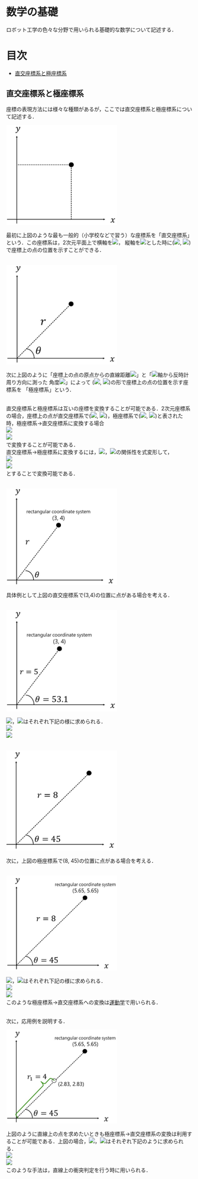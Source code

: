 # 数学の基礎
ロボット工学の色々な分野で用いられる基礎的な数学について記述する．
# 目次
* [直交座標系と極座標系](#cartesia_and_polar)

[](ここから直交座標系と極座標系----------------------------------------------------------------------------------------)
<a id="cartesia_and_polar"></a> 
## 直交座標系と極座標系
座標の表現方法には様々な種類があるが，ここでは直交座標系と極座標系について記述する．  

<img src="https://github.com/study-robotics/mathematics-and-robotics/blob/master/fundamental_mathematics/cartesia_and_polar/image/1.JPG" width=300px>

最初に上図のような最も一般的（小学校などで習う）な座標系を「直交座標系」という．この座標系は，2次元平面上で横軸を<img src="https://latex.codecogs.com/gif.latex?x">，
縦軸を<img src="https://latex.codecogs.com/gif.latex?y">とした時に(<img src="https://latex.codecogs.com/gif.latex?x">, <img src="https://latex.codecogs.com/gif.latex?y">)
で座標上の点の位置を示すことができる．  
<br>

<img src="https://github.com/study-robotics/mathematics-and-robotics/blob/master/fundamental_mathematics/cartesia_and_polar/image/2.JPG" width=300px>

次に上図のように「座標上の点の原点からの直線距離<img src="https://latex.codecogs.com/gif.latex?r">」と「<img src="https://latex.codecogs.com/gif.latex?x">軸から反時計周り方向に測った
角度<img src="https://latex.codecogs.com/gif.latex?\theta">」によって
(<img src="https://latex.codecogs.com/gif.latex?r">, <img src="https://latex.codecogs.com/gif.latex?\theta">)の形で座標上の点の位置を示す座標系を
「極座標系」という．  
<br>

直交座標系と極座標系は互いの座標を変換することが可能である．2次元座標系の場合，座標上の点が直交座標系で(<img src="https://latex.codecogs.com/gif.latex?x">, <img src="https://latex.codecogs.com/gif.latex?y">)，極座標系で(<img src="https://latex.codecogs.com/gif.latex?r">, <img src="https://latex.codecogs.com/gif.latex?\theta">)と表された時，極座標系→直交座標系に変換する場合  
<img src = "https://latex.codecogs.com/gif.latex?x=r&space;\cos&space;\theta">      
<img src = "https://latex.codecogs.com/gif.latex?y=r&space;\sin&space;\theta">  
で変換することが可能である．  
直交座標系→極座標系に変換するには，<img src = "https://latex.codecogs.com/gif.latex?x=r&space;\cos&space;\theta">，<img src = "https://latex.codecogs.com/gif.latex?y=r&space;\sin&space;\theta">の関係性を式変形して，  
<img src ="https://latex.codecogs.com/gif.latex?r=\sqrt{x^{2}&plus;y^{2}}">  
<img src = "https://latex.codecogs.com/gif.latex?\theta=\tan^{-1}&space;\left(\frac{y}{x}\right)">   
とすることで変換可能である．  
<br>  

<img src="https://github.com/study-robotics/mathematics-and-robotics/blob/master/fundamental_mathematics/cartesia_and_polar/image/3.JPG" width=300px>

具体例として上図の直交座標系で(3,4)の位置に点がある場合を考える．  
<br>  

<img src="https://github.com/study-robotics/mathematics-and-robotics/blob/master/fundamental_mathematics/cartesia_and_polar/image/4.JPG" width=300px>

<img src="https://latex.codecogs.com/gif.latex?r">，<img src="https://latex.codecogs.com/gif.latex?\theta">はそれぞれ下記の様に求められる．  
<img src="https://latex.codecogs.com/gif.latex?r=\sqrt{3^{2}&plus;4^{2}}=5">  
<img src="https://latex.codecogs.com/gif.latex?\theta=\tan^{-1}\left(\frac{4}{3}\right)&space;\risingdotseq&space;53.1">  
<br>  

<img src="https://github.com/study-robotics/mathematics-and-robotics/blob/master/fundamental_mathematics/cartesia_and_polar/image/5.JPG" width=300px>

次に，上図の極座標系で(8, 45)の位置に点がある場合を考える．  
<br>  

<img src="https://github.com/study-robotics/mathematics-and-robotics/blob/master/fundamental_mathematics/cartesia_and_polar/image/6.JPG" width=300px>  

<img src="https://latex.codecogs.com/gif.latex?x">，<img src="https://latex.codecogs.com/gif.latex?y">はそれぞれ下記の様に求められる．  
<img src="https://latex.codecogs.com/gif.latex?x&space;=&space;8\cos\left({45}\right)\risingdotseq&space;5.65">  
<img src="https://latex.codecogs.com/gif.latex?y&space;=&space;8\sin\left({45}\right)\risingdotseq&space;5.65">  
このような極座標系→直交座標系への変換は[運動学](https://github.com/study-robotics/mathematics-and-robotics/tree/master/kinematics)で用いられる．  
<br>  

次に，応用例を説明する．  

<img src="https://github.com/study-robotics/mathematics-and-robotics/blob/master/fundamental_mathematics/cartesia_and_polar/image/7.JPG" width=300px>  

上図のように直線上の点を求めたいときも極座標系→直交座標系の変換は利用することが可能である．上図の場合，<img src="https://latex.codecogs.com/gif.latex?x">，<img src="https://latex.codecogs.com/gif.latex?y">はそれぞれ下記のように求められる．  
<img src="https://latex.codecogs.com/gif.latex?x&space;=&space;4\cos\left({45}\right)\risingdotseq&space;2.83">  
<img src="https://latex.codecogs.com/gif.latex?y&space;=&space;4\sin\left({45}\right)\risingdotseq&space;2.83">  
このような手法は，直線上の衝突判定を行う時に用いられる．  
[](ここまで直交座標系と極座標系----------------------------------------------------------------------------------------)
<br>  



